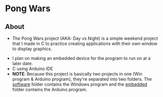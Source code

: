 # Pong Wars

<!-- 🎥 Demo Videos 🎥 -->
<!-- - [Prototype](link) -->

## About

- The Pong Wars project (AKA: Day vs Night) is a simple weekend project that I made in C to practice creating applications with their own window to display graphics.
<!-- - I also wanted to try putting it on an OLED screen to practice my embedded systems skills so I made a small device for the program to run on using (microcontroller). -->
- I plan on making an embedded device for the program to run on at a later date.
- C using Arduino IDE
- **NOTE**: Because this project is basically two projects in one (Win program & Arduino program), they're separated into two folders. The [software](link) folder contains the Windows program and the [embedded](link) folder contains the Arduino program.

<!-- ## Features

- asdf

## Hardware Components

- adsf -->